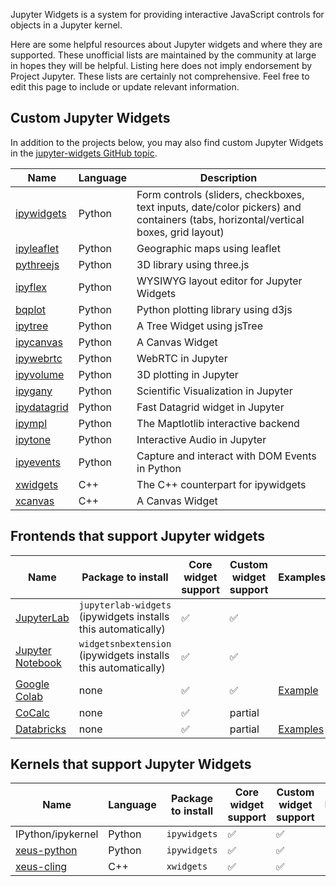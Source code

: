 Jupyter Widgets is a system for providing interactive JavaScript controls for objects in a Jupyter kernel.

Here are some helpful resources about Jupyter widgets and where they are supported. These unofficial lists are maintained by the community at large in hopes they will be helpful. Listing here does not imply endorsement by Project Jupyter. These lists are certainly not comprehensive. Feel free to edit this page to include or update relevant information.

## Custom Jupyter Widgets

In addition to the projects below, you may also find custom Jupyter Widgets in the [jupyter-widgets GitHub topic](https://github.com/topics/jupyter-widgets).

| Name | Language | Description |
|------|-------------|-----|
| [ipywidgets](https://github.com/jupyter-widgets/ipywidgets/) | Python | Form controls (sliders, checkboxes, text inputs, date/color pickers) and containers (tabs, horizontal/vertical boxes, grid layout) |
| [ipyleaflet](https://github.com/jupyter-widgets/ipyleaflet) | Python | Geographic maps using leaflet |
| [pythreejs](https://github.com/jupyter-widgets/pythreejs) | Python | 3D library using three.js |
| [ipyflex](https://github.com/trungleduc/ipyflex)| Python | WYSIWYG layout editor for Jupyter Widgets |
| [bqplot](https://github.com/bqplot/bqplot) | Python | Python plotting library using d3js |
| [ipytree](https://github.com/QuantStack/ipytree) | Python | A Tree Widget using jsTree |
| [ipycanvas](https://github.com/martinRenou/ipycanvas) | Python | A Canvas Widget |
| [ipywebrtc](https://github.com/maartenbreddels/ipywebrtc) | Python | WebRTC in Jupyter |
| [ipyvolume](https://github.com/widgetti/ipyvolume) | Python | 3D plotting in Jupyter |
| [ipygany](https://github.com/QuantStack/ipygany) | Python | Scientific Visualization in Jupyter |
| [ipydatagrid](https://github.com/bloomberg/ipydatagrid) | Python | Fast Datagrid widget in Jupyter |
| [ipympl](https://github.com/matplotlib/ipympl) | Python | The Maptlotlib interactive backend |
| [ipytone](https://github.com/benbovy/ipytone) | Python | Interactive Audio in Jupyter |
| [ipyevents](https://github.com/mwcraig/ipyevents) | Python | Capture and interact with DOM Events in Python |
| [xwidgets](https://github.com/jupyter-xeus/xwidgets) | C++ | The C++ counterpart for ipywidgets |
| [xcanvas](https://github.com/martinRenou/xcanvas) | C++ | A Canvas Widget |

## Frontends that support Jupyter widgets

| Name      |  Package to install | Core widget support    | Custom widget support | Examples | Notes |
|-----------|---------------------|------------------------|-----------------------|-------------------|-------|
| [JupyterLab](https://jupyterlab.readthedocs.io)| `jupyterlab-widgets` (ipywidgets installs this automatically) |  ✅  |  ✅  |
| [Jupyter Notebook](https://jupyter-notebook.readthedocs.io)| `widgetsnbextension` (ipywidgets installs this automatically) | ✅ | ✅ |
| [Google Colab](https://colab.research.google.com)| none |✅ | ✅| [Example](https://colab.research.google.com/gist/blois/9c9c66b4e1e9672b123f2ed8cda9091d/colab-widgets.ipynb) | |
| [CoCalc](https://cocalc.com)| none | ✅ | partial | | |
| [Databricks](https://databricks.com/) | none | ✅ | partial | [Examples](https://docs.databricks.com/notebooks/ipywidgets.html) | |

## Kernels that support Jupyter Widgets

| Name      | Language |  Package to install | Core widget support    | Custom widget support | Examples | Notes |
|-----------|----------|---------------------|------------------------|-----------------------|-------------------|-------|
| IPython/ipykernel | Python | `ipywidgets` |  ✅  |  ✅  |
| [xeus-python](https://github.com/jupyter-xeus/xeus-python) | Python | `ipywidgets` |  ✅  |  ✅  |
| [xeus-cling](https://github.com/jupyter-xeus/xeus-cling) | C++ |`xwidgets` |  ✅  |  ✅  |



